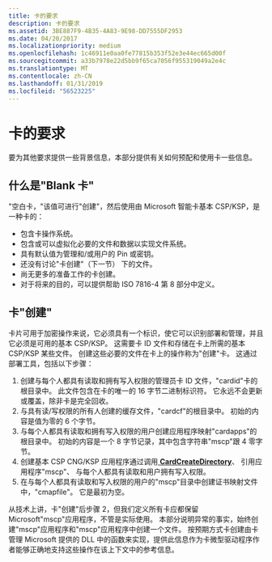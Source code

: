 ```yaml
---
title: 卡的要求
description: 卡的要求
ms.assetid: 3BE887F9-4B35-4A83-9E98-DD7555DF2953
ms.date: 04/20/2017
ms.localizationpriority: medium
ms.openlocfilehash: 1c46911e0aa0fe77815b353f52e3e44ec665d00f
ms.sourcegitcommit: a33b7978e22d5bb9f65ca7056f955319049a2e4c
ms.translationtype: MT
ms.contentlocale: zh-CN
ms.lasthandoff: 01/31/2019
ms.locfileid: "56523225"
---
```

# <a name="card-requirements"></a>卡的要求


要为其他要求提供一些背景信息，本部分提供有关如何预配和使用卡一些信息。

## <a name="span-idwhatablankcardisspanspan-idwhatablankcardisspanspan-idwhatablankcardisspanwhat-a-blank-card-is"></a><span id="What_a__Blank_Card__Is"></span><span id="what_a__blank_card__is"></span><span id="WHAT_A__BLANK_CARD__IS"></span>什么是"Blank 卡"


"空白卡，"该值可进行"创建"，然后使用由 Microsoft 智能卡基本 CSP/KSP，是一种卡的：

-   包含卡操作系统。
-   包含或可以虚拟化必要的文件和数据以实现文件系统。
-   具有默认值为管理和/或用户的 Pin 或密钥。
-   还没有讨论"卡创建"（下一节） 下的文件。
-   尚无更多的准备工作的卡创建。
-   对于将来的目的，可以提供帮助 ISO 7816-4 第 8 部分中定义。

## <a name="span-idcardcreationspanspan-idcardcreationspanspan-idcardcreationspan-card-creation"></a><span id="_Card__Creation_"></span><span id="_card__creation_"></span><span id="_CARD__CREATION_"></span> 卡"创建"


卡片可用于加密操作来说，它必须具有一个标识，使它可以识别部署和管理，并且它必须是可用的基本 CSP/KSP。 这需要卡 ID 文件和存储在卡上所需的基本 CSP/KSP 某些文件。 创建这些必要的文件在卡上的操作称为"创建"卡。 这通过部署工具，包括以下步骤：

1.  创建与每个人都具有读取和拥有写入权限的管理员卡 ID 文件，"cardid"卡的根目录中。 此文件包含在卡的唯一的 16 字节二进制标识符。 它永远不会更新或覆盖，除非卡是完全回收。
2.  与具有读/写权限的所有人创建的缓存文件，"cardcf"的根目录中。 初始的内容是值为零的 6 个字节。
3.  与每个人都具有读取和拥有写入权限的用户创建应用程序映射"cardapps"的根目录中。 初始的内容是一个 8 字节记录，其中包含字符串"mscp"跟 4 零字节。
4.  创建基本 CSP CNG/KSP 应用程序通过调用[ **CardCreateDirectory**](https://msdn.microsoft.com/library/windows/hardware/dn468710)、 引用应用程序"mscp"、 与每个人都具有读取和用户拥有写入权限。
5.  在与每个人都具有读取和写入权限的用户的"mscp"目录中创建证书映射文件中，"cmapfile"。 它是最初为空。

从技术上讲，卡"创建"后步骤 2，但我们定义所有卡应都保留 Microsoft"mscp"应用程序，不管是实际使用。 本部分说明异常的事实，始终创建"mscp"应用程序和"mscp"应用程序中创建一个文件。 按预期方式卡创建由卡管理 Microsoft 提供的 DLL 中的函数来实现，提供此信息作为卡微型驱动程序作者能够正确地支持这些操作在该上下文中的参考信息。

 

 





